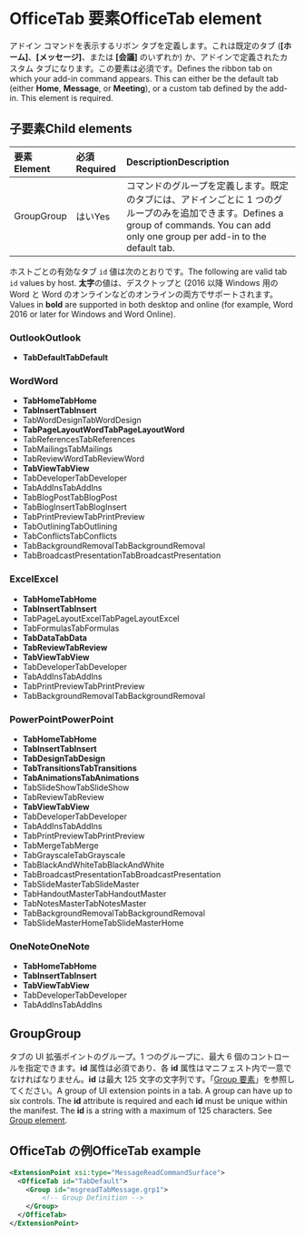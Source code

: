 # <a name="officetab-element"></a><span data-ttu-id="e07a9-101">OfficeTab 要素</span><span class="sxs-lookup"><span data-stu-id="e07a9-101">OfficeTab element</span></span>

<span data-ttu-id="e07a9-p101">アドイン コマンドを表示するリボン タブを定義します。これは既定のタブ (**[ホーム]**、**[メッセージ]**、または **[会議]** のいずれか) か、アドインで定義されたカスタム タブになります。この要素は必須です。</span><span class="sxs-lookup"><span data-stu-id="e07a9-p101">Defines the ribbon tab on which your add-in command appears. This can either be the default tab (either  **Home**,  **Message**, or  **Meeting**), or a custom tab defined by the add-in. This element is required.</span></span>

## <a name="child-elements"></a><span data-ttu-id="e07a9-105">子要素</span><span class="sxs-lookup"><span data-stu-id="e07a9-105">Child elements</span></span>

|  <span data-ttu-id="e07a9-106">要素</span><span class="sxs-lookup"><span data-stu-id="e07a9-106">Element</span></span> |  <span data-ttu-id="e07a9-107">必須</span><span class="sxs-lookup"><span data-stu-id="e07a9-107">Required</span></span>  |  <span data-ttu-id="e07a9-108">Description</span><span class="sxs-lookup"><span data-stu-id="e07a9-108">Description</span></span>  |
|:-----|:-----|:-----|
|  <span data-ttu-id="e07a9-109">Group</span><span class="sxs-lookup"><span data-stu-id="e07a9-109">Group</span></span>      | <span data-ttu-id="e07a9-110">はい</span><span class="sxs-lookup"><span data-stu-id="e07a9-110">Yes</span></span> |  <span data-ttu-id="e07a9-p102">コマンドのグループを定義します。既定のタブには、アドインごとに 1 つのグループのみを追加できます。</span><span class="sxs-lookup"><span data-stu-id="e07a9-p102">Defines a group of commands. You can add only one group per add-in to the default tab.</span></span>  |

<span data-ttu-id="e07a9-113">ホストごとの有効なタブ `id` 値は次のとおりです。</span><span class="sxs-lookup"><span data-stu-id="e07a9-113">The following are valid tab `id` values by host.</span></span> <span data-ttu-id="e07a9-114">**太字**の値は、デスクトップと (2016 以降 Windows 用の Word と Word のオンラインなどのオンラインの両方でサポートされます。</span><span class="sxs-lookup"><span data-stu-id="e07a9-114">Values in **bold** are supported in both desktop and online (for example, Word 2016 or later for Windows and Word Online).</span></span>

### <a name="outlook"></a><span data-ttu-id="e07a9-115">Outlook</span><span class="sxs-lookup"><span data-stu-id="e07a9-115">Outlook</span></span>

- <span data-ttu-id="e07a9-116">**TabDefault**</span><span class="sxs-lookup"><span data-stu-id="e07a9-116">**TabDefault**</span></span>

### <a name="word"></a><span data-ttu-id="e07a9-117">Word</span><span class="sxs-lookup"><span data-stu-id="e07a9-117">Word</span></span>

- <span data-ttu-id="e07a9-118">**TabHome**</span><span class="sxs-lookup"><span data-stu-id="e07a9-118">**TabHome**</span></span>
- <span data-ttu-id="e07a9-119">**TabInsert**</span><span class="sxs-lookup"><span data-stu-id="e07a9-119">**TabInsert**</span></span>
- <span data-ttu-id="e07a9-120">TabWordDesign</span><span class="sxs-lookup"><span data-stu-id="e07a9-120">TabWordDesign</span></span>
- <span data-ttu-id="e07a9-121">**TabPageLayoutWord**</span><span class="sxs-lookup"><span data-stu-id="e07a9-121">**TabPageLayoutWord**</span></span>
- <span data-ttu-id="e07a9-122">TabReferences</span><span class="sxs-lookup"><span data-stu-id="e07a9-122">TabReferences</span></span>
- <span data-ttu-id="e07a9-123">TabMailings</span><span class="sxs-lookup"><span data-stu-id="e07a9-123">TabMailings</span></span>
- <span data-ttu-id="e07a9-124">TabReviewWord</span><span class="sxs-lookup"><span data-stu-id="e07a9-124">TabReviewWord</span></span>
- <span data-ttu-id="e07a9-125">**TabView**</span><span class="sxs-lookup"><span data-stu-id="e07a9-125">**TabView**</span></span>
- <span data-ttu-id="e07a9-126">TabDeveloper</span><span class="sxs-lookup"><span data-stu-id="e07a9-126">TabDeveloper</span></span>
- <span data-ttu-id="e07a9-127">TabAddIns</span><span class="sxs-lookup"><span data-stu-id="e07a9-127">TabAddIns</span></span>
- <span data-ttu-id="e07a9-128">TabBlogPost</span><span class="sxs-lookup"><span data-stu-id="e07a9-128">TabBlogPost</span></span>
- <span data-ttu-id="e07a9-129">TabBlogInsert</span><span class="sxs-lookup"><span data-stu-id="e07a9-129">TabBlogInsert</span></span>
- <span data-ttu-id="e07a9-130">TabPrintPreview</span><span class="sxs-lookup"><span data-stu-id="e07a9-130">TabPrintPreview</span></span>
- <span data-ttu-id="e07a9-131">TabOutlining</span><span class="sxs-lookup"><span data-stu-id="e07a9-131">TabOutlining</span></span>
- <span data-ttu-id="e07a9-132">TabConflicts</span><span class="sxs-lookup"><span data-stu-id="e07a9-132">TabConflicts</span></span>
- <span data-ttu-id="e07a9-133">TabBackgroundRemoval</span><span class="sxs-lookup"><span data-stu-id="e07a9-133">TabBackgroundRemoval</span></span>
- <span data-ttu-id="e07a9-134">TabBroadcastPresentation</span><span class="sxs-lookup"><span data-stu-id="e07a9-134">TabBroadcastPresentation</span></span>

### <a name="excel"></a><span data-ttu-id="e07a9-135">Excel</span><span class="sxs-lookup"><span data-stu-id="e07a9-135">Excel</span></span>

- <span data-ttu-id="e07a9-136">**TabHome**</span><span class="sxs-lookup"><span data-stu-id="e07a9-136">**TabHome**</span></span>
- <span data-ttu-id="e07a9-137">**TabInsert**</span><span class="sxs-lookup"><span data-stu-id="e07a9-137">**TabInsert**</span></span>
- <span data-ttu-id="e07a9-138">TabPageLayoutExcel</span><span class="sxs-lookup"><span data-stu-id="e07a9-138">TabPageLayoutExcel</span></span>
- <span data-ttu-id="e07a9-139">TabFormulas</span><span class="sxs-lookup"><span data-stu-id="e07a9-139">TabFormulas</span></span>
- <span data-ttu-id="e07a9-140">**TabData**</span><span class="sxs-lookup"><span data-stu-id="e07a9-140">**TabData**</span></span>
- <span data-ttu-id="e07a9-141">**TabReview**</span><span class="sxs-lookup"><span data-stu-id="e07a9-141">**TabReview**</span></span>
- <span data-ttu-id="e07a9-142">**TabView**</span><span class="sxs-lookup"><span data-stu-id="e07a9-142">**TabView**</span></span>
- <span data-ttu-id="e07a9-143">TabDeveloper</span><span class="sxs-lookup"><span data-stu-id="e07a9-143">TabDeveloper</span></span>
- <span data-ttu-id="e07a9-144">TabAddIns</span><span class="sxs-lookup"><span data-stu-id="e07a9-144">TabAddIns</span></span>
- <span data-ttu-id="e07a9-145">TabPrintPreview</span><span class="sxs-lookup"><span data-stu-id="e07a9-145">TabPrintPreview</span></span>
- <span data-ttu-id="e07a9-146">TabBackgroundRemoval</span><span class="sxs-lookup"><span data-stu-id="e07a9-146">TabBackgroundRemoval</span></span> 

### <a name="powerpoint"></a><span data-ttu-id="e07a9-147">PowerPoint</span><span class="sxs-lookup"><span data-stu-id="e07a9-147">PowerPoint</span></span>

- <span data-ttu-id="e07a9-148">**TabHome**</span><span class="sxs-lookup"><span data-stu-id="e07a9-148">**TabHome**</span></span>
- <span data-ttu-id="e07a9-149">**TabInsert**</span><span class="sxs-lookup"><span data-stu-id="e07a9-149">**TabInsert**</span></span>
- <span data-ttu-id="e07a9-150">**TabDesign**</span><span class="sxs-lookup"><span data-stu-id="e07a9-150">**TabDesign**</span></span>
- <span data-ttu-id="e07a9-151">**TabTransitions**</span><span class="sxs-lookup"><span data-stu-id="e07a9-151">**TabTransitions**</span></span>
- <span data-ttu-id="e07a9-152">**TabAnimations**</span><span class="sxs-lookup"><span data-stu-id="e07a9-152">**TabAnimations**</span></span>
- <span data-ttu-id="e07a9-153">TabSlideShow</span><span class="sxs-lookup"><span data-stu-id="e07a9-153">TabSlideShow</span></span>
- <span data-ttu-id="e07a9-154">TabReview</span><span class="sxs-lookup"><span data-stu-id="e07a9-154">TabReview</span></span>
- <span data-ttu-id="e07a9-155">**TabView**</span><span class="sxs-lookup"><span data-stu-id="e07a9-155">**TabView**</span></span>
- <span data-ttu-id="e07a9-156">TabDeveloper</span><span class="sxs-lookup"><span data-stu-id="e07a9-156">TabDeveloper</span></span>
- <span data-ttu-id="e07a9-157">TabAddIns</span><span class="sxs-lookup"><span data-stu-id="e07a9-157">TabAddIns</span></span>
- <span data-ttu-id="e07a9-158">TabPrintPreview</span><span class="sxs-lookup"><span data-stu-id="e07a9-158">TabPrintPreview</span></span>
- <span data-ttu-id="e07a9-159">TabMerge</span><span class="sxs-lookup"><span data-stu-id="e07a9-159">TabMerge</span></span>
- <span data-ttu-id="e07a9-160">TabGrayscale</span><span class="sxs-lookup"><span data-stu-id="e07a9-160">TabGrayscale</span></span>
- <span data-ttu-id="e07a9-161">TabBlackAndWhite</span><span class="sxs-lookup"><span data-stu-id="e07a9-161">TabBlackAndWhite</span></span>
- <span data-ttu-id="e07a9-162">TabBroadcastPresentation</span><span class="sxs-lookup"><span data-stu-id="e07a9-162">TabBroadcastPresentation</span></span>
- <span data-ttu-id="e07a9-163">TabSlideMaster</span><span class="sxs-lookup"><span data-stu-id="e07a9-163">TabSlideMaster</span></span>
- <span data-ttu-id="e07a9-164">TabHandoutMaster</span><span class="sxs-lookup"><span data-stu-id="e07a9-164">TabHandoutMaster</span></span>
- <span data-ttu-id="e07a9-165">TabNotesMaster</span><span class="sxs-lookup"><span data-stu-id="e07a9-165">TabNotesMaster</span></span>
- <span data-ttu-id="e07a9-166">TabBackgroundRemoval</span><span class="sxs-lookup"><span data-stu-id="e07a9-166">TabBackgroundRemoval</span></span>
- <span data-ttu-id="e07a9-167">TabSlideMasterHome</span><span class="sxs-lookup"><span data-stu-id="e07a9-167">TabSlideMasterHome</span></span>

### <a name="onenote"></a><span data-ttu-id="e07a9-168">OneNote</span><span class="sxs-lookup"><span data-stu-id="e07a9-168">OneNote</span></span>

- <span data-ttu-id="e07a9-169">**TabHome**</span><span class="sxs-lookup"><span data-stu-id="e07a9-169">**TabHome**</span></span>
- <span data-ttu-id="e07a9-170">**TabInsert**</span><span class="sxs-lookup"><span data-stu-id="e07a9-170">**TabInsert**</span></span>
- <span data-ttu-id="e07a9-171">**TabView**</span><span class="sxs-lookup"><span data-stu-id="e07a9-171">**TabView**</span></span>
- <span data-ttu-id="e07a9-172">TabDeveloper</span><span class="sxs-lookup"><span data-stu-id="e07a9-172">TabDeveloper</span></span>
- <span data-ttu-id="e07a9-173">TabAddIns</span><span class="sxs-lookup"><span data-stu-id="e07a9-173">TabAddIns</span></span>

## <a name="group"></a><span data-ttu-id="e07a9-174">Group</span><span class="sxs-lookup"><span data-stu-id="e07a9-174">Group</span></span>

<span data-ttu-id="e07a9-p104">タブの UI 拡張ポイントのグループ。1 つのグループに、最大 6 個のコントロールを指定できます。**id** 属性は必須であり、各 **id** 属性はマニフェスト内で一意でなければなりません。**id** は最大 125 文字の文字列です。「[Group 要素](group.md)」を参照してください。</span><span class="sxs-lookup"><span data-stu-id="e07a9-p104">A group of UI extension points in a tab. A group can have up to six controls. The  **id** attribute is required and each **id** must be unique within the manifest. The **id** is a string with a maximum of 125 characters. See [Group element](group.md).</span></span>

## <a name="officetab-example"></a><span data-ttu-id="e07a9-179">OfficeTab の例</span><span class="sxs-lookup"><span data-stu-id="e07a9-179">OfficeTab example</span></span>

```xml
<ExtensionPoint xsi:type="MessageReadCommandSurface">
  <OfficeTab id="TabDefault">
    <Group id="msgreadTabMessage.grp1">
        <!-- Group Definition -->
    </Group>
  </OfficeTab>
</ExtensionPoint>
```
